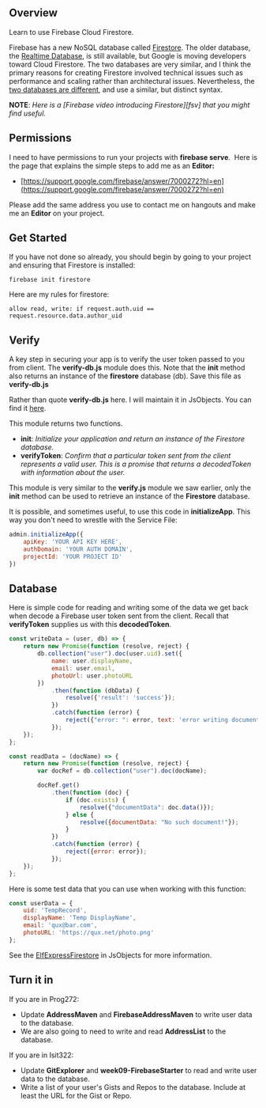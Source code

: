 ## Overview

Learn to use Firebase Cloud Firestore.

Firebase has a new NoSQL database called [Firestore][cfs]. The older database, the [Realtime Database][rtdb], is still available, but Google is moving developers toward Cloud Firestore. The two databases are very similar, and I think the primary reasons for creating Firestore involved technical issues such as performance and scaling rather than architectural issues. Nevertheless, the [two databases are different][dbcomp], and use a similar, but distinct syntax.

**NOTE**: _Here is a [Firebase video introducing Firestore][fsv] that you might find useful._

## Permissions

I need to have permissions to run your projects with **firebase serve**.  Here is the page that explains the simple steps to add me as an **Editor:**

- [https://support.google.com/firebase/answer/7000272?hl=en](https://support.google.com/firebase/answer/7000272?hl=en)

Please add the same address you use to contact me on hangouts and make me an **Editor** on your project.

## Get Started

If you have not done so already, you should begin by going to your project and ensuring that Firestore is installed:

    firebase init firestore

Here are my rules for firestore:

    allow read, write: if request.auth.uid == request.resource.data.author_uid    

## Verify

A key step in securing your app is to verify the user token passed to you from client. The **verify-db.js** module does this. Note that the **init** method also returns an instance of the **firestore** database (db). Save this file as **verify-db.js**

Rather than quote **verify-db.js** here. I will maintain it in JsObjects. You can find it [here][vdb].

This module returns two functions.

- **init**: _Initialize your application and return an instance of the Firestore database._
- **verifyToken**: _Confirm that a particular token sent from the client represents a valid user. This is a promise that returns a decodedToken with information about the user._

This module is very similar to the **verify.js** module we saw earlier, only the **init** method can be used to retrieve an instance of the **Firestore** database.

It is possible, and sometimes useful, to use this code in **initializeApp**. This way you don't need to wrestle with the Service File:

```javascript
admin.initializeApp({
    apiKey: 'YOUR API KEY HERE',
    authDomain: 'YOUR AUTH DOMAIN',
    projectId: 'YOUR PROJECT ID'
})
```

## Database

Here is simple code for reading and writing some of the data we get back when decode a Firebase user token sent from the client. Recall that **verifyToken** supplies us with this **decodedToken**.

```javascript
const writeData = (user, db) => {
    return new Promise(function (resolve, reject) {
        db.collection("user").doc(user.uid).set({
            name: user.displayName,
            email: user.email,
            photoUrl: user.photoURL
        })
            .then(function (dbData) {
                resolve({'result': 'success'});
            })
            .catch(function (error) {
                reject({"error: ": error, text: 'error writing document'});
            });
    });
};

const readData = (docName) => {
    return new Promise(function (resolve, reject) {
        var docRef = db.collection("user").doc(docName);

        docRef.get()
            .then(function (doc) {
                if (doc.exists) {
                    resolve({"documentData": doc.data()});
                } else {
                    resolve({documentData: "No such document!"});
                }
            })
            .catch(function (error) {
                reject({error: error});
            });
    });
};
```

Here is some test data that you can use when working with this function:

```javascript
const userData = {
    uid: 'TempRecord',
    displayName: 'Temp DisplayName',
    email: 'qux@bar.com',
    photoURL: 'https://qux.net/photo.png'
};
```

See the [ElfExpressFirestore][eef] in JsObjects for more information.

## Turn it in

If you are in Prog272:

- Update **AddressMaven** and **FirebaseAddressMaven** to write user data to the database.
- We are also going to need to write and read **AddressList** to the database.

If you are in Isit322:

- Update **GitExplorer** and **week09-FirebaseStarter** to read and write user data to the database.
- Write a list of your user's Gists and Repos to the database. Include at least the URL for the Gist or Repo.


[cfs]: https://firebase.google.com/docs/firestore
[vsv]: https://twitter.com/charliecalvert/status/1136640253639323653?s=20
[rtdb]: https://firebase.google.com/docs/database
[dbcomp]: https://firebase.google.com/docs/database/rtdb-vs-firestore
[vdb]: https://github.com/charliecalvert/JsObjects/blob/master/JavaScript/Firebase/ElfExpressFirestore/routes/verify-db.js
[eef]: https://github.com/charliecalvert/JsObjects/tree/master/JavaScript/Firebase/ElfExpressFirestore
